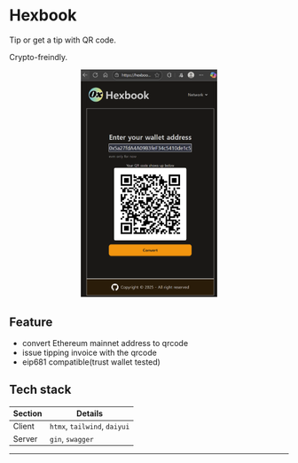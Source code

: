# Hexbook

Tip or get a tip with QR code.

Crypto-freindly.

<div align="center">

<img src="./docs/readme/mvp.png" width="49%" />

</div>

## Feature

- convert Ethereum mainnet address to qrcode
- issue tipping invoice with the qrcode
- eip681 compatible(trust wallet tested)

## Tech stack

| Section | Details                      |
| ------- | ---------------------------- |
| Client  | `htmx`, `tailwind`, `daiyui` |
| Server  | `gin`, `swagger`             |

---
